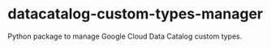 # datacatalog-custom-types-manager

Python package to manage Google Cloud Data Catalog custom types.
